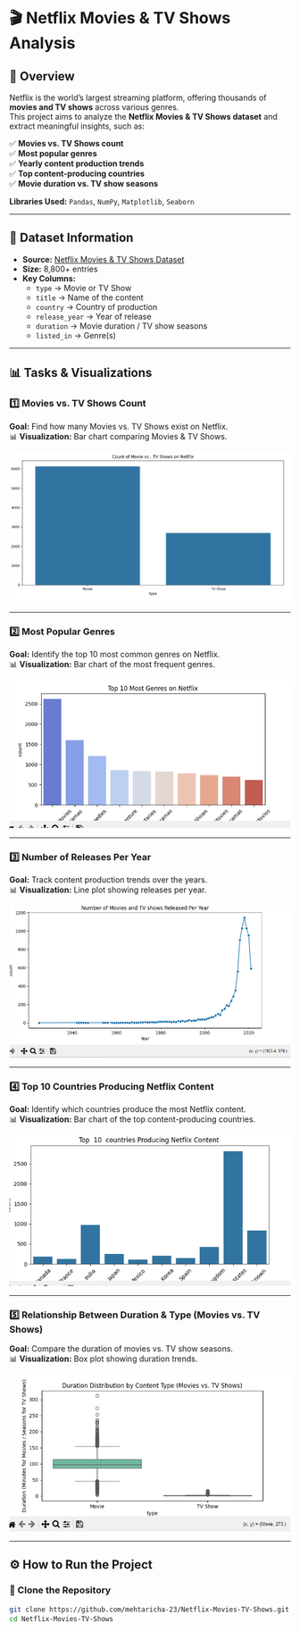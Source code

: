# 🎬 Netflix Movies & TV Shows Analysis  



## 📌 Overview  
Netflix is the world’s largest streaming platform, offering thousands of **movies and TV shows** across various genres.  
This project aims to analyze the **Netflix Movies & TV Shows dataset** and extract meaningful insights, such as:  

✅ **Movies vs. TV Shows count**  
✅ **Most popular genres**  
✅ **Yearly content production trends**  
✅ **Top content-producing countries**  
✅ **Movie duration vs. TV show seasons**  

**Libraries Used:** `Pandas`, `NumPy`, `Matplotlib`, `Seaborn`  

---

## 📂 Dataset Information  
- **Source:** [Netflix Movies & TV Shows Dataset](https://www.kaggle.com/datasets/shivamb/netflix-shows)  
- **Size:** 8,800+ entries  
- **Key Columns:**  
  - `type` → Movie or TV Show  
  - `title` → Name of the content  
  - `country` → Country of production  
  - `release_year` → Year of release  
  - `duration` → Movie duration / TV show seasons  
  - `listed_in` → Genre(s)  

---

## 📊 Tasks & Visualizations  

### **1️⃣ Movies vs. TV Shows Count**  
**Goal:** Find how many Movies vs. TV Shows exist on Netflix.  
📊 **Visualization:** Bar chart comparing Movies & TV Shows.  

![Movies vs TV Shows](/image/count_movies_tv.png)  

---

### **2️⃣ Most Popular Genres**  
**Goal:** Identify the top 10 most common genres on Netflix.  
📊 **Visualization:** Bar chart of the most frequent genres.  

![Top Genres](/image/common_genres.png)  

---

### **3️⃣ Number of Releases Per Year**  
**Goal:** Track content production trends over the years.  
📊 **Visualization:** Line plot showing releases per year.  

![Releases Per Year](/image/relese_year.png)  

---

### **4️⃣ Top 10 Countries Producing Netflix Content**  
**Goal:** Identify which countries produce the most Netflix content.  
📊 **Visualization:** Bar chart of the top content-producing countries.  

![Top Countries](/image/country_produce.png)  

---

### **5️⃣ Relationship Between Duration & Type (Movies vs. TV Shows)**  
**Goal:** Compare the duration of movies vs. TV show seasons.  
📊 **Visualization:** Box plot showing duration trends.  

![Duration vs Type](/image/content_type.png)  

---

## ⚙ How to Run the Project  

### **🔹 Clone the Repository**  
```bash
git clone https://github.com/mehtaricha-23/Netflix-Movies-TV-Shows.git
cd Netflix-Movies-TV-Shows
